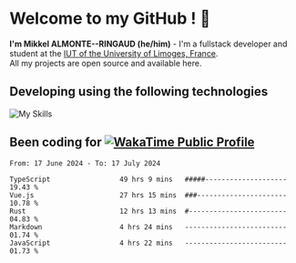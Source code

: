 # Welcome to my GitHub ! 🌃

**I'm Mikkel ALMONTE--RINGAUD (he/him)** - I'm a fullstack developer and student at the [IUT of the University of Limoges, France](https://iut.unilim.fr). \
All my projects are open source and available here.

## Developing using the following technologies

![My Skills](https://skillicons.dev/icons?i=dart,solidjs,pnpm,nodejs,ts,js,vercel,html,css,astro,git,md,discord,electron,figma,obsidian,github,windows,arch,bash,bun,c,cloudflare,linux,py,tailwind,vscode,nginx,npm,tauri,vite,zig,yarn,windicss&theme=dark)

## Been coding for [![WakaTime Public Profile](https://wakatime.com/badge/user/0839e595-e07a-435c-8d59-ed95f2a3d6dd.svg?style=flat-square)](https://wakatime.com/@0839e595-e07a-435c-8d59-ed95f2a3d6dd)

<!--START_SECTION:waka-->

```plain
From: 17 June 2024 - To: 17 July 2024

TypeScript                 49 hrs 9 mins   #####--------------------   19.43 %
Vue.js                     27 hrs 15 mins  ###----------------------   10.78 %
Rust                       12 hrs 13 mins  #------------------------   04.83 %
Markdown                   4 hrs 24 mins   -------------------------   01.74 %
JavaScript                 4 hrs 22 mins   -------------------------   01.73 %
```

<!--END_SECTION:waka-->
